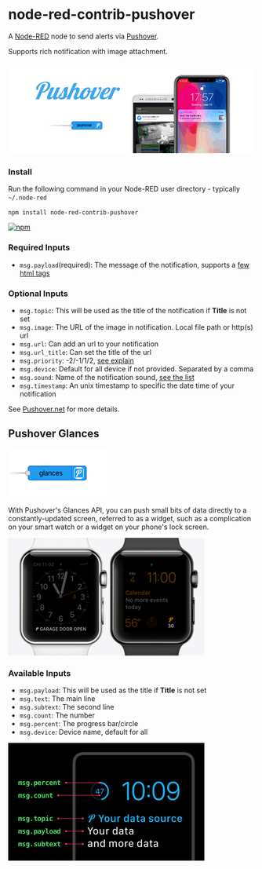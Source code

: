 node-red-contrib-pushover
======================

A <a href="http://nodered.org" target="_new">Node-RED</a> node to send alerts via <a href="http://www.pushover.net/" target="_new">Pushover</a>.

Supports rich notification with image attachment.

![](banner.gif)
----

### Install

Run the following command in your Node-RED user directory - typically `~/.node-red`

    npm install node-red-contrib-pushover

[![npm](https://img.shields.io/npm/v/node-red-contrib-pushover.svg)](https://www.npmjs.com/package/node-red-contrib-pushover)

### Required Inputs
- `msg.payload`(required): The message of the notification, supports a [few html tags](https://pushover.net/api#html)

### Optional Inputs
- `msg.topic`: This will be used as the title of the notification if **Title** is not set
- `msg.image`: The URL of the image in notification. Local file path or http(s) url
- `msg.url`: Can add an url to your notification
- `msg.url_title`: Can set the title of the url
- `msg.priority`: -2/-1/1/2, [see explain](https://pushover.net/api#priority)
- `msg.device`: Default for all device if not provided. Separated by a comma
- `msg.sound`: Name of the notification sound, [see the list](https://pushover.net/api#sounds)
- `msg.timestamp`: An unix timestamp to specific the date time of your notification


See <a href="https://pushover.net/api" target="_new">Pushover.net</a> for more details.

## Pushover Glances

![](glances-node.png)

With Pushover's Glances API, you can push small bits of data directly to a constantly-updated screen, referred to as a widget, such as a complication on your smart watch or a widget on your phone's lock screen.

![](icons/help-glances-preview.jpg)

### Available Inputs
- `msg.payload`: This will be used as the title if **Title** is not set
- `msg.text`: The main line
- `msg.subtext`: The second line
- `msg.count`: The number
- `msg.percent`: The progress bar/circle
- `msg.device`: Device name, default for all

![](icons/help-glances-props.png)
